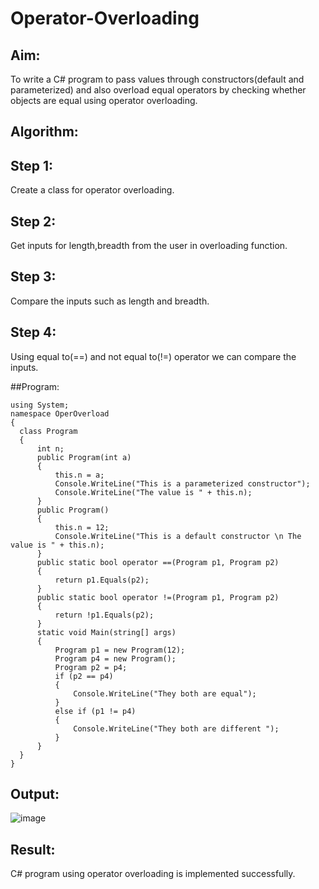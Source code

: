 # Operator-Overloading

## Aim:
 To write a C# program to pass values through constructors(default and parameterized) and also overload equal operators by checking whether objects are equal using operator overloading. 
 
 ## Algorithm:
 ## Step 1:
Create a class for operator overloading.

## Step 2:
Get inputs for length,breadth from the user in overloading function.

## Step 3:
Compare the inputs such as length and breadth.

## Step 4:
Using equal to(==) and not equal to(!=) operator we can compare the inputs.
 
 
 
 ##Program:
 ```
 using System;
namespace OperOverload
{
   class Program
   {
       int n;
       public Program(int a)
       {
           this.n = a;
           Console.WriteLine("This is a parameterized constructor");
           Console.WriteLine("The value is " + this.n);
       }
       public Program()
       {
           this.n = 12;
           Console.WriteLine("This is a default constructor \n The value is " + this.n);
       }
       public static bool operator ==(Program p1, Program p2)
       {
           return p1.Equals(p2);
       }
       public static bool operator !=(Program p1, Program p2)
       {
           return !p1.Equals(p2);
       }
       static void Main(string[] args)
       {
           Program p1 = new Program(12);
           Program p4 = new Program();
           Program p2 = p4;
           if (p2 == p4)
           {
               Console.WriteLine("They both are equal");
           }
           else if (p1 != p4)
           {
               Console.WriteLine("They both are different ");
           }
       }
   }
}
```
 
 ## Output:
 
 ![image](https://github.com/Rakshithadevi/Operator-Overloading/assets/94165326/6ab24073-2edc-4139-af09-c95c6ab46ee6)

 
 ## Result:
C# program using operator overloading is implemented successfully.
